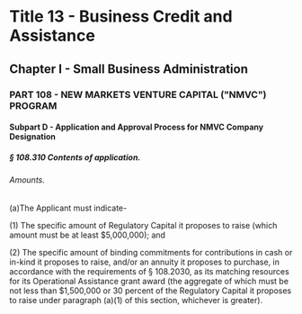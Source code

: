 
# Title 13 - Business Credit and Assistance
## Chapter I - Small Business Administration
### PART 108 - NEW MARKETS VENTURE CAPITAL ("NMVC") PROGRAM
#### Subpart D - Application and Approval Process for NMVC Company Designation
##### § 108.310 Contents of application.
###### Amounts.

(a)The Applicant must indicate-

(1) The specific amount of Regulatory Capital it proposes to raise (which amount must be at least $5,000,000); and

(2) The specific amount of binding commitments for contributions in cash or in-kind it proposes to raise, and/or an annuity it proposes to purchase, in accordance with the requirements of § 108.2030, as its matching resources for its Operational Assistance grant award (the aggregate of which must be not less than $1,500,000 or 30 percent of the Regulatory Capital it proposes to raise under paragraph (a)(1) of this section, whichever is greater).
